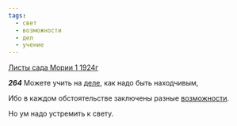 ```yaml
---
tags:
  - свет
  - возможности
  - дел
  - учение
---
```


[Листы сада Мории 1 1924г](https://127.0.0.1:4002/agni/1924)

___264___
Можете учить на [деле](../../../tags/#дел), как надо быть находчивым,   

Ибо в каждом обстоятельстве заключены разные [возможности](../../../tags/#возможности).   

Но ум надо устремить к свету.   

